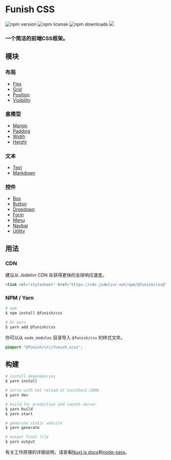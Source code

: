 # Funish CSS

![npm version](https://img.shields.io/npm/v/@funish/css)
![npm license](https://img.shields.io/npm/l/@funish/css)
![npm downloads](https://img.shields.io/npm/dm/@funish/css)
[![](https://data.jsdelivr.com/v1/package/npm/@funish/css/badge)](https://www.jsdelivr.com/package/npm/@funish/css)

### 一个简洁的前端CSS框架。

## 模块

### 布局

* [Flex](/docs/flex)
* [Grid](/docs/grid)
* [Position](/docs/position)
* [Visibility](/docs/visibility)

### 盒模型

* [Margin](/docs/margin)
* [Padding](/docs/padding)
* [Width](/docs/width)
* [Height](/docs/height)

### 文本

* [Text](/docs/text)
* [Markdown](/docs/markdown)

### 控件

* [Box](/docs/box)
* [Button](/docs/button)
* [Dropdown](/docs/dropdown)
* [Form](/docs/form)
* [Menu](/docs/menu)
* [Navbar](/docs/navbar)
* [Utility](/docs/utility)

## 用法

### CDN

建议从 Jsdelivr CDN 处获得更快的全球响应速度。

```html
<link rel="stylesheet" href="https://cdn.jsdelivr.net/npm/@funish/css@latest/dist/funish.min.css" />
```

### NPM / Yarn

```bash
# npm
$ npm install @funish/css

# Or yarn
$ yarn add @funish/css
```

你可以从 `node_modules` 目录导入 `@funish/css` 的样式文件。

```scss
@import "@funish/src/funish.scss";
```

## 构建

```bash
# install dependencies
$ yarn install

# serve with hot reload at localhost:3000
$ yarn dev

# build for production and launch server
$ yarn build
$ yarn start

# generate static website
$ yarn generate

# output final file
$ yarn output
```

有关工作原理的详细说明，请查看[Nuxt.js docs](https://nuxtjs.org)和[node-sass](https://github.com/sass/node-sass)。
